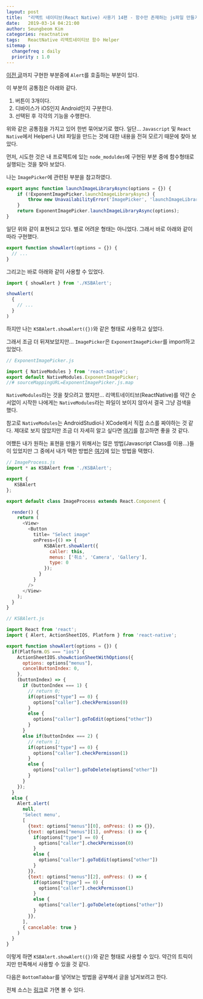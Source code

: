 ```yaml
---
layout: post
title:  "리액트 네이티브(React Native) 사용기 14편 - 함수만 존재하는 js파일 만들기"
date:   2019-03-14 04:21:00
author: Seungbeom Kim
categories: reactnative
tags:	ReactNative 리액트네이티브 함수 Helper
sitemap :
  changefreq : daily
  priority : 1.0
---
```


[이전 글](https://myksb1223.github.io/reactnative/2019/03/13/React-Native-13.html)까지 구현한 부분중에 `Alert`를 호출하는 부분이 있다.

이 부분의 공통점은 아래와 같다.
1. 버튼이 3개이다.
2. 디바이스가 iOS인지 Android인지 구분한다.
3. 선택된 후 각각의 기능을 수행한다.

위와 같은 공통점을 가지고 있어 한번 묶어보기로 했다. 일단... `Javascript` 및 `React Native`에서 Helper나 Util 파일을 만드는 것에 대한 내용을 전혀 모르기 때문에 찾아 보았다.

먼저, 시도한 것은 내 프로젝트에 있는 `node_moduldes`에 구현된 부분 중에 함수형태로 실행되는 것을 찾아 보았다.

나는 `ImagePicker`에 관련된 부분을 참고하였다.

```Javascript
export async function launchImageLibraryAsync(options = {}) {
    if (!ExponentImagePicker.launchImageLibraryAsync) {
        throw new UnavailabilityError('ImagePicker', 'launchImageLibraryAsync');
    }
    return ExponentImagePicker.launchImageLibraryAsync(options);
}
```

일단 위와 같이 표현되고 있다. 별로 어려운 형태는 아니었다. 그래서 바로 아래와 같이 따라 구현했다.

```Javascript
export function showAlert(options = {}) {
  // ...
}
```

그리고는 바로 아래와 같이 사용할 수 있었다.

```Javascript
import { showAlert } from './KSBAlert';

showAlert(
  {
    // ...
  }
)
```

하지만 나는 `KSBAlert.showAlert({})`와 같은 형태로 사용하고 싶었다.

그래서 조금 더 뒤져보았지만... `ImagePicker`은 `ExponentImagePicker`를 import하고 있었다.

```Javascript
// ExponentImagePicker.js

import { NativeModules } from 'react-native';
export default NativeModules.ExponentImagePicker;
//# sourceMappingURL=ExponentImagePicker.js.map
```

 `NativeModules`라는 것을 찾으려고 했지만... 리액트네이티브(ReactNative)를 약간 순서없이 시작한 나에게는 `NativeModules`라는 파일이 보이지 않아서 결국 그냥 검색을 했다.

참고로 `NativeModules`는 AndroidStudio나 XCode에서 직접 소스를 짜야하는 것 같다. 제대로 보지 않았지만 조금 더 자세히 알고 싶다면 [여기](https://shift.infinite.red/native-modules-for-react-native-android-ac05dbda800d)를 참고하면 좋을 것 같다.

어쨌든 내가 원하는 표현을 만들기 위해서는 많은 방법(Javascript Class를 이용...)들이 있었지만 그 중에서 내가 택한 방법은 [여기](https://stackoverflow.com/a/53297804)에 있는 방법을 택했다.

```Javascript
// ImageProcess.js
import * as KSBAlert from './KSBAlert';

export {
   KSBAlert
};

export default class ImageProcess extends React.Component {

  render() {
    return (
      <View>
        <Button
          title= "Select image"
          onPress={() => {
              KSBAlert.showAlert({
                caller: this,
                menus: ['취소', 'Camera', 'Gallery'],
                type: 0
              });
            }
          }
        />
      </View>
    );
  }
}

// KSBAlert.js

import React from 'react';
import { Alert, ActionSheetIOS, Platform } from 'react-native';

export function showAlert(options = {}) {
  if(Platform.OS === "ios") {
    ActionSheetIOS.showActionSheetWithOptions({
      options: options["menus"],
      cancelButtonIndex: 0,
    },
    (buttonIndex) => {
      if (buttonIndex === 1) {
        // return 0;
        if(options["type"] == 0) {
          options["caller"].checkPermisson(0)
        }
        else {
          options["caller"].goToEdit(options["other"])
        }
      }
      else if(buttonIndex === 2) {
        // return 1;
        if(options["type"] == 0) {
          options["caller"].checkPermisson(1)
        }
        else {
          options["caller"].goToDelete(options["other"])
        }
      }
    });
  }
  else {
    Alert.alert(
      null,
      'Select menu',
      [
        {text: options["menus"][0], onPress: () => {}},
        {text: options["menus"][1], onPress: () => {
          if(options["type"] == 0) {
            options["caller"].checkPermisson(0)
          }
          else {
            options["caller"].goToEdit(options["other"])
          }
        }},
        {text: options["menus"][2], onPress: () => {
          if(options["type"] == 0) {
            options["caller"].checkPermisson(1)
          }
          else {
            options["caller"].goToDelete(options["other"])
          }
        }},
      ],
      { cancelable: true }
    )
  }
}
```

이렇게 하면 `KSBAlert.showAlert({})`와 같은 형태로 사용할 수 있다. 약간의 트릭이지만 만족해서 사용할 수 있을 것 같다.

다음은 `BottomTabbar`를 넣어보는 방법을 공부해서 글을 남겨보려고 한다.

전체 소스는 [링크](https://github.com/myksb1223/ReactNative-instagram-example)로 가면 볼 수 있다.
